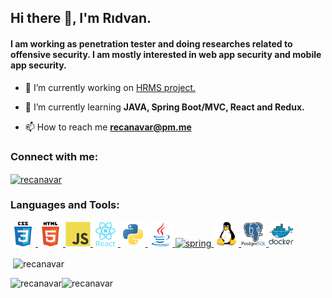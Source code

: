 <h2 align="left">Hi there 👋, I'm Rıdvan.</h2>
<h4 align="left">I am working as penetration tester and doing researches related to offensive security. I am mostly interested in web app security and mobile app security.</h4>

- 🔭 I’m currently working on [HRMS project.](https://github.com/recanavar/java-react-camp/tree/main/hrms)

- 🌱 I’m currently learning **JAVA, Spring Boot/MVC, React and Redux.**

- 📫 How to reach me **recanavar@pm.me**

<h3 align="left">Connect with me:</h3>
<p align="left">
<a href="https://linkedin.com/in/recanavar" target="blank"><img align="center" src="https://raw.githubusercontent.com/rahuldkjain/github-profile-readme-generator/master/src/images/icons/Social/linked-in-alt.svg" alt="recanavar" height="30" width="40" /></a>
</p>

<h3 align="left">Languages and Tools:</h3>
<p align="left"> <a href="https://www.w3schools.com/css/" target="_blank"> <img src="https://raw.githubusercontent.com/devicons/devicon/master/icons/css3/css3-original-wordmark.svg" alt="css3" width="40" height="40"/> </a> <a href="https://www.w3.org/html/" target="_blank"> <img src="https://raw.githubusercontent.com/devicons/devicon/master/icons/html5/html5-original-wordmark.svg" alt="html5" width="40" height="40"/> </a> <a href="https://developer.mozilla.org/en-US/docs/Web/JavaScript" target="_blank"> <img src="https://raw.githubusercontent.com/devicons/devicon/master/icons/javascript/javascript-original.svg" alt="javascript" width="40" height="40"/> </a> <a href="https://reactjs.org/" target="_blank"> <img src="https://raw.githubusercontent.com/devicons/devicon/master/icons/react/react-original-wordmark.svg" alt="react" width="40" height="40"/> </a> <a href="https://www.python.org" target="_blank"> <img src="https://raw.githubusercontent.com/devicons/devicon/master/icons/python/python-original.svg" alt="python" width="40" height="40"/> </a> <a href="https://www.java.com" target="_blank"> <img src="https://raw.githubusercontent.com/devicons/devicon/master/icons/java/java-original.svg" alt="java" width="40" height="40"/> </a>  <a href="https://spring.io/" target="_blank"> <img src="https://www.vectorlogo.zone/logos/springio/springio-icon.svg" alt="spring" width="40" height="40"/> </a> <a href="https://www.linux.org/" target="_blank"> <img src="https://raw.githubusercontent.com/devicons/devicon/master/icons/linux/linux-original.svg" alt="linux" width="40" height="40"/> </a> <a href="https://www.postgresql.org" target="_blank"> <img src="https://raw.githubusercontent.com/devicons/devicon/master/icons/postgresql/postgresql-original-wordmark.svg" alt="postgresql" width="40" height="40"/> </a>    <a href="https://www.docker.com/" target="_blank"> <img src="https://raw.githubusercontent.com/devicons/devicon/master/icons/docker/docker-original-wordmark.svg" alt="docker" width="40" height="40"/> </a> </p>

<p>&nbsp;<img align="center" src="https://github-readme-stats.vercel.app/api?username=recanavar&show_icons=true&locale=en" alt="recanavar" /></p> 

<p><img align="left" src="https://github-readme-stats.vercel.app/api/top-langs?username=recanavar&show_icons=true&locale=en&layout=compact" alt="recanavar" /></p>

<p align="left"> <img src="https://komarev.com/ghpvc/?username=recanavar&label=Profile%20views&color=ff0000&style=flat" alt="recanavar" /> </p>
